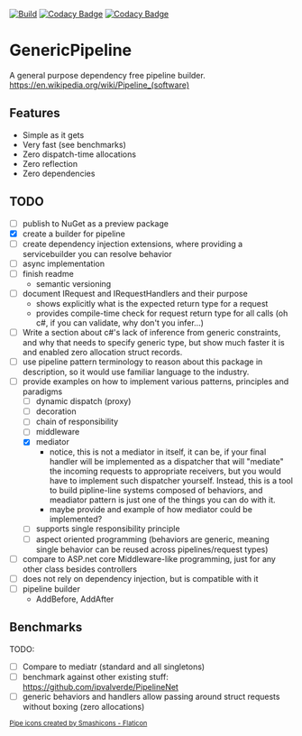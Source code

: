 [![Build](https://github.com/lawrence-laz/generic-pipeline/workflows/Build/badge.svg)](https://github.com/lawrence-laz/generic-pipeline/actions?query=workflow%3ABuild)
[![Codacy Badge](https://app.codacy.com/project/badge/Grade/dd3ad618de8541a88ab111e260733a6f)](https://www.codacy.com/gh/lawrence-laz/generic-pipeline/dashboard?utm_source=github.com&amp;utm_medium=referral&amp;utm_content=lawrence-laz/generic-pipeline&amp;utm_campaign=Badge_Grade)
[![Codacy Badge](https://app.codacy.com/project/badge/Coverage/dd3ad618de8541a88ab111e260733a6f)](https://www.codacy.com/gh/lawrence-laz/generic-pipeline/dashboard?utm_source=github.com&utm_medium=referral&utm_content=lawrence-laz/generic-pipeline&utm_campaign=Badge_Coverage)

# GenericPipeline

A general purpose dependency free pipeline builder.
https://en.wikipedia.org/wiki/Pipeline_(software)

## Features
- Simple as it gets
- Very fast (see benchmarks)
- Zero dispatch-time allocations
- Zero reflection
- Zero dependencies

## TODO
- [ ] publish to NuGet as a preview package 
- [x] create a builder for pipeline
- [ ] create dependency injection extensions, where providing a servicebuilder you can resolve behavior
- [ ] async implementation
- [ ] finish readme
    - semantic versioning
- [ ] document IRequest and IRequestHandlers and their purpose
    - shows explicitly what is the expected return type for a request
    - provides compile-time check for request return type for all calls (oh c#, if you can validate, why don't you infer...)
- [ ] Write a section about c#'s lack of inference from generic constraints, and why that needs to specify generic type, but show much faster it is and enabled zero allocation struct records.
- [ ] use pipeline pattern terminology to reason about this package in description, so it would use familiar language to the industry. 
- [ ] provide examples on how to implement various patterns, principles and paradigms
    - [ ] dynamic dispatch (proxy)
    - [ ] decoration
    - [ ] chain of responsibility
    - [ ] middleware 
    - [x] mediator
        - notice, this is not a mediator in itself, it can be, if your final handler will be implemented as a dispatcher that will "mediate" the incoming requests to appropriate receivers, but you would have to implement such dispatcher yourself. Instead, this is a tool to build pipline-line systems composed of behaviors, and meadiator pattern is just one of the things you can do with it.
        - maybe provide and example of how mediator could be implemented?
    - [ ] supports single responsibility principle
    - [ ] aspect oriented programming (behaviors are generic, meaning single behavior can be reused across pipelines/request types) 
- [ ] compare to ASP.net core Middleware-like programming, just for any other class besides controllers
- [ ] does not rely on dependency injection, but is compatible with it
- [ ] pipeline builder
    - AddBefore, AddAfter

## Benchmarks
TODO:
- [ ] Compare to mediatr (standard and all singletons)
- [ ] benchmark against other existing stuff: https://github.com/ipvalverde/PipelineNet
- [ ] generic behaviors and handlers allow passing around struct requests without boxing (zero allocations)

<sub>
<a href="https://www.flaticon.com/free-icons/pipe" title="pipe icons">Pipe icons created by Smashicons - Flaticon</a>
</sub>

